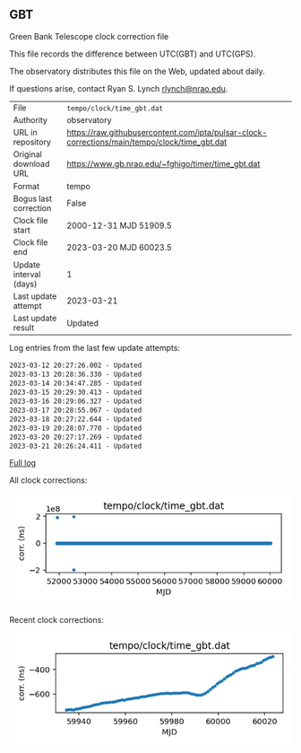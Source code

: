 
## GBT

Green Bank Telescope clock correction file

This file records the difference between UTC(GBT) and UTC(GPS).

The observatory distributes this file on the Web, updated about daily.

If questions arise, contact Ryan S. Lynch <rlynch@nrao.edu>.

|     |     |
|:--- |:--- |
| File | `tempo/clock/time_gbt.dat` |
| Authority | observatory |
| URL in repository | <https://raw.githubusercontent.com/ipta/pulsar-clock-corrections/main/tempo/clock/time_gbt.dat> |
| Original download URL | <https://www.gb.nrao.edu/~fghigo/timer/time_gbt.dat> |
| Format | tempo |
| Bogus last correction | False |
| Clock file start | 2000-12-31 MJD 51909.5 |
| Clock file end | 2023-03-20 MJD 60023.5 |
| Update interval (days) | 1 |
| Last update attempt | 2023-03-21 |
| Last update result | Updated |

Log entries from the last few update attempts:
```
2023-03-12 20:27:26.002 - Updated
2023-03-13 20:28:36.330 - Updated
2023-03-14 20:34:47.285 - Updated
2023-03-15 20:29:30.413 - Updated
2023-03-16 20:29:06.327 - Updated
2023-03-17 20:28:55.067 - Updated
2023-03-18 20:27:22.644 - Updated
2023-03-19 20:28:07.770 - Updated
2023-03-20 20:27:17.269 - Updated
2023-03-21 20:26:24.411 - Updated
```
[Full log](https://raw.githubusercontent.com/ipta/pulsar-clock-corrections/main/log/tempo/clock/time_gbt.dat.log)


All clock corrections:

![plot of all clock corrections](time_gbt.dat.png "All corrections")

Recent clock corrections:

![plot of recent clock corrections](time_gbt.dat.short.png "Recent corrections")

